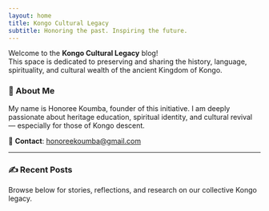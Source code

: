 ```yaml
---
layout: home
title: Kongo Cultural Legacy
subtitle: Honoring the past. Inspiring the future.
---
```


Welcome to the **Kongo Cultural Legacy** blog!  
This space is dedicated to preserving and sharing the history, language, spirituality, and cultural wealth of the ancient Kingdom of Kongo.

### 🌿 About Me
My name is Honoree Koumba, founder of this initiative. I am deeply passionate about heritage education, spiritual identity, and cultural revival — especially for those of Kongo descent.

📧 **Contact**: honoreekoumba@gmail.com

---

### ✍️ Recent Posts

Browse below for stories, reflections, and research on our collective Kongo legacy.
